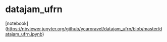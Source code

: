 # datajam_ufrn

[notebook] (https://nbviewer.jupyter.org/github/ycaroravel/datajam_ufrn/blob/master/datajam_ufrn.ipynb)
